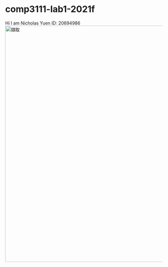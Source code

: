 # comp3111-lab1-2021f
Hi I am Nicholas Yuen
ID: 20694986
<img width="756" alt="擷取" src="https://user-images.githubusercontent.com/90684464/133971762-2e9470c0-f8ea-4b58-b4ec-de6c98005607.PNG">
